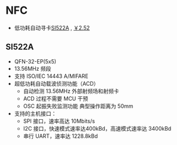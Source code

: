 # NFC

* 低功耗自动寻卡[SI522A](http://www.csm-ic.com/html/ProductView.asp?ID=243&SortID=197) , [￥2.52](https://item.szlcsc.com/1060459.html)


## SI522A

* QFN-32-EP(5x5)
* 13.56MHz 频段
* 支持 ISO/IEC 14443 A/MIFARE
* 超低功耗自动载波侦测功能（ACD）
    * 自动检测 13.56MHz 外部射频场和射频卡
    * ACD 过程不需要 MCU 干预
    * OSC 起振失败监测功能
典型操作距离为 50mm
* 支持的主机接口：
    * SPI 接口，速率高达 10Mbits/s
    * I2C 接口，快速模式速率达400kBd，高速模式速率达 3400kBd
    * 串行 UART，速率达 1228.8kBd
